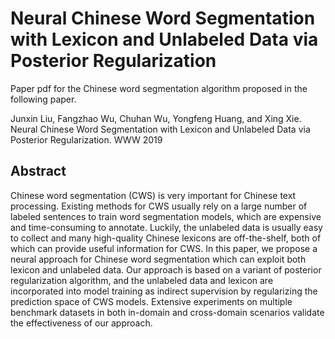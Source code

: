 # Neural Chinese Word Segmentation with Lexicon and Unlabeled Data via Posterior Regularization
Paper pdf for the Chinese word segmentation algorithm proposed in the following paper.

Junxin Liu, Fangzhao Wu, Chuhan Wu, Yongfeng Huang, and Xing Xie. Neural Chinese Word Segmentation with Lexicon and Unlabeled Data via Posterior Regularization. WWW 2019

## Abstract
Chinese word segmentation (CWS) is very important for Chinese text processing. Existing methods for CWS usually rely on a large number of labeled sentences to train word segmentation models, which are expensive and time-consuming to annotate. Luckily, the unlabeled data is usually easy to collect and many high-quality Chinese lexicons are off-the-shelf, both of which can provide useful information for CWS. In this paper, we propose a neural approach for Chinese word segmentation which can exploit both lexicon and unlabeled data. Our approach is based on a variant of posterior regularization algorithm, and the unlabeled data and lexicon are incorporated into model training as indirect supervision by regularizing the prediction space of CWS models. Extensive experiments on multiple benchmark datasets in both in-domain and cross-domain scenarios validate the effectiveness of our approach.
